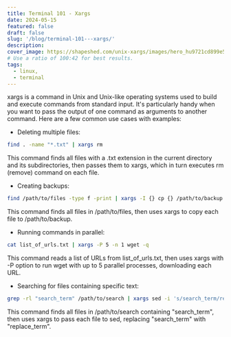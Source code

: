 ```yaml
---
title: Terminal 101 - Xargs
date: 2024-05-15
featured: false
draft: false
slug: '/blog/terminal-101---xargs/'
description:
cover_image: https://shapeshed.com/unix-xargs/images/hero_hu9721cd899e5ce367f375e3e80fabbabf_81781_1600x0_resize_q80_h2_lanczos_3.webp
# Use a ratio of 100:42 for best results.
tags:
  - linux,
  - terminal
---
```


xargs is a command in Unix and Unix-like operating systems used to build and execute commands from standard input. It's particularly handy when you want to pass the output of one command as arguments to another command. Here are a few common use cases with examples:

- Deleting multiple files:

```sh
find . -name "*.txt" | xargs rm
```
This command finds all files with a .txt extension in the current directory and its subdirectories, then passes them to xargs, which in turn executes rm (remove) command on each file.

- Creating backups:

```sh
find /path/to/files -type f -print | xargs -I {} cp {} /path/to/backup
```
This command finds all files in /path/to/files, then uses xargs to copy each file to /path/to/backup.

- Running commands in parallel:
```sh
cat list_of_urls.txt | xargs -P 5 -n 1 wget -q
```
This command reads a list of URLs from list_of_urls.txt, then uses xargs with -P option to run wget with up to 5 parallel processes, downloading each URL.

- Searching for files containing specific text:

```sh
grep -rl "search_term" /path/to/search | xargs sed -i 's/search_term/replace_term/g'
```
This command finds all files in /path/to/search containing "search_term", then uses xargs to pass each file to sed, replacing "search_term" with "replace_term".
